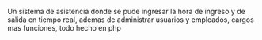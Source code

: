 Un sistema de asistencia donde se pude ingresar la hora de ingreso y de salida en tiempo real, ademas de administrar usuarios y empleados, cargos mas funciones, todo hecho en php
